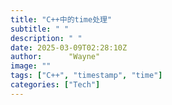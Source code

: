 ```yaml
---
title: "C++中的time处理"
subtitle: " "
description: " "
date: 2025-03-09T02:28:10Z
author:      "Wayne"
image: ""
tags: ["C++", "timestamp", "time"]
categories: ["Tech"]
---
```

